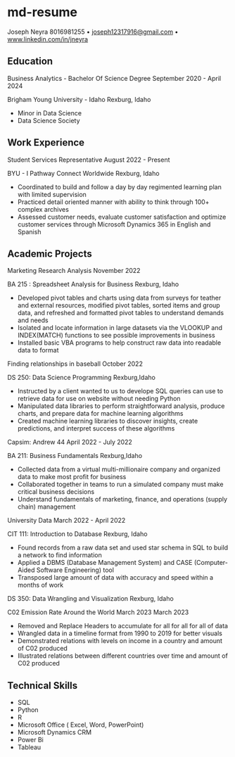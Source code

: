 # md-resume

Joseph Neyra
8016981255
• joseph12317916@gmail.com 
• www.linkedin.com/in/jneyra

## Education
	
Business Analytics - Bachelor Of Science Degree	September 2020 - April 2024
	
Brigham Young University - Idaho
Rexburg, Idaho

- Minor in Data Science 
- Data Science Society
 
## Work Experience
	
Student Services Representative	August 2022 - Present
	
BYU - I Pathway Connect Worldwide	Rexburg, Idaho

- Coordinated to build and follow a day by day regimented learning plan with limited supervision
- Practiced detail oriented manner with ability to think through 100+ complex archives
- Assessed customer needs, evaluate customer satisfaction and optimize customer services through Microsoft Dynamics 365 in English and Spanish
 
## Academic Projects
	
Marketing Research Analysis	November 2022
	
BA 215 : Spreadsheet Analysis for Business	Rexburg, Idaho

- Developed pivot tables and charts using data from surveys for teather and external resources, modified pivot tables, sorted items and group data, and refreshed and formatted pivot tables to understand demands and needs
- Isolated and locate information in large datasets via the VLOOKUP and  INDEX(MATCH) functions to see possible improvements in business
- Installed basic VBA programs to help construct raw data into readable data to format
	
Finding relationships in baseball	October 2022
	
DS 250: Data Science Programming	Rexburg,Idaho

- Instructed by a client wanted to us to develope SQL queries can use to retrieve data for use on website without needing Python
- Manipulated data libraries to perform straightforward analysis, produce charts, and prepare data for machine learning algorithms
- Created machine learning libraries to discover insights, create predictions, and interpret success of these algorithms
	
Capsim: Andrew 44	April 2022 - July 2022
	
BA 211: Business Fundamentals	Rexburg,Idaho

- Collected data from a virtual multi-millionaire company and organized data to make most profit for business
- Collaborated together in teams to run a simulated company must make critical business decisions
- Understand fundamentals of marketing, finance, and operations (supply chain) management
	
University Data	March 2022 - April 2022
	
CIT 111: Introduction to Database	Rexburg, Idaho

- Found records from a raw data set and used star schema in SQL to build a network to find information
- Applied a DBMS (Database Management System) and CASE (Computer-Aided Software Engineering) tool
- Transposed large amount of data with accuracy and speed within a months of work

DS 350: Data Wrangling and Visualization		 Rexburg, Idaho

C02 Emission Rate Around the World March 2023		March 2023
 
- Removed and Replace Headers to accumulate for all for all for all of data
- Wrangled data in a timeline format from 1990 to 2019 for better visuals
- Demonstrated relations with levels on income in a country and amount of C02 produced
- Illustrated relations between different countries over time and amount of C02 produced

## Technical Skills

- SQL
- Python
- R
- Microsoft Office ( Excel, Word, PowerPoint)
- Microsoft Dynamics CRM
- Power Bi
- Tableau
